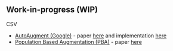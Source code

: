 ## Work-in-progress (WIP)

CSV 
* [AutoAugment (Google)](https://github.com/tensorflow/models/tree/master/research/autoaugment) - paper [here](https://arxiv.org/abs/1805.09501) and implementation [here](https://github.com/DeepVoltaire/AutoAugment)
* [Population Based Augmentation (PBA)](https://github.com/arcelien/pba) - paper [here](https://arxiv.org/abs/1711.09846)
